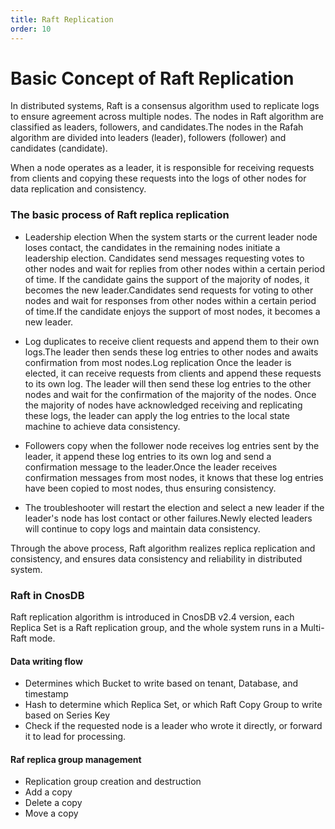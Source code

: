 ```yaml
---
title: Raft Replication
order: 10
---
```


# Basic Concept of Raft Replication

In distributed systems, Raft is a consensus algorithm used to replicate logs to ensure agreement across multiple nodes. The nodes in Raft algorithm are classified as leaders, followers, and candidates.The nodes in the Rafah algorithm are divided into leaders (leader), followers (follower) and candidates (candidate).

When a node operates as a leader, it is responsible for receiving requests from clients and copying these requests into the logs of other nodes for data replication and consistency.

### The basic process of Raft replica replication

- Leadership election
  When the system starts or the current leader node loses contact, the candidates in the remaining nodes initiate a leadership election. Candidates send messages requesting votes to other nodes and wait for replies from other nodes within a certain period of time. If the candidate gains the support of the majority of nodes, it becomes the new leader.Candidates send requests for voting to other nodes and wait for responses from other nodes within a certain period of time.If the candidate enjoys the support of most nodes, it becomes a new leader.

- Log duplicates
  to receive client requests and append them to their own logs.The leader then sends these log entries to other nodes and awaits confirmation from most nodes.Log replication
  Once the leader is elected, it can receive requests from clients and append these requests to its own log. The leader will then send these log entries to the other nodes and wait for the confirmation of the majority of the nodes. Once the majority of nodes have acknowledged receiving and replicating these logs, the leader can apply the log entries to the local state machine to achieve data consistency.

- Followers copy
  when the follower node receives log entries sent by the leader, it append these log entries to its own log and send a confirmation message to the leader.Once the leader receives confirmation messages from most nodes, it knows that these log entries have been copied to most nodes, thus ensuring consistency.

- The troubleshooter
  will restart the election and select a new leader if the leader's node has lost contact or other failures.Newly elected leaders will continue to copy logs and maintain data consistency.

Through the above process, Raft algorithm realizes replica replication and consistency, and ensures data consistency and reliability in distributed system.

### Raft in CnosDB

Raft replication algorithm is introduced in CnosDB v2.4 version, each Replica Set is a Raft replication group, and the whole system runs in a Multi-Raft mode.

#### Data writing flow

- Determines which Bucket to write based on tenant, Database, and timestamp
- Hash to determine which Replica Set, or which Raft Copy Group to write based on Series Key
- Check if the requested node is a leader who wrote it directly, or forward it to lead for processing.

#### Raf replica group management

- Replication group creation and destruction
- Add a copy
- Delete a copy
- Move a copy
